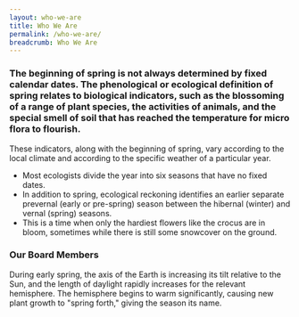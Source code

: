 ```yaml
---
layout: who-we-are
title: Who We Are
permalink: /who-we-are/
breadcrumb: Who We Are
---
```


### The beginning of spring is not always determined by fixed calendar dates. The phenological or ecological definition of spring relates to biological indicators, such as the blossoming of a range of plant species, the activities of animals, and the special smell of soil that has reached the temperature for micro flora to flourish.

These indicators, along with the beginning of spring, vary according to the local climate and according to the specific weather of a particular year. 
* Most ecologists divide the year into six seasons that have no fixed dates. 
* In addition to spring, ecological reckoning identifies an earlier separate prevernal (early or pre-spring) season between the hibernal (winter) and vernal (spring) seasons. 
* This is a time when only the hardiest flowers like the crocus are in bloom, sometimes while there is still some snowcover on the ground.


### **Our Board Members**

During early spring, the axis of the Earth is increasing its tilt relative to the Sun, and the length of daylight rapidly increases for the relevant hemisphere. The hemisphere begins to warm significantly, causing new plant growth to "spring forth," giving the season its name.

<!-- Refer to _data/who-we-are.yml to edit the list of board members -->
